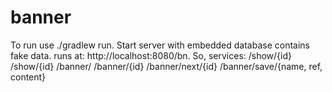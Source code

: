# banner

To run use ./gradlew run. Start server with embedded database contains fake data. runs at: http://localhost:8080/bn. 
So, services:
/show/{id}
/show/{id}
/banner/
/banner/{id}
/banner/next/{id}
/banner/save/{name, ref, content}
